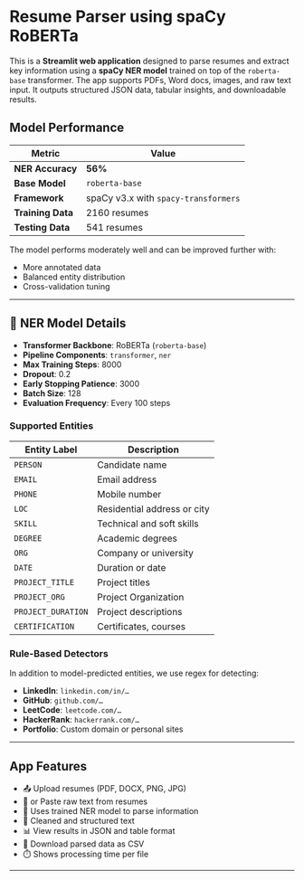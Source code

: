 # Resume Parser using spaCy RoBERTa

This is a **Streamlit web application** designed to parse resumes and extract key information using a **spaCy NER model** trained on top of the `roberta-base` transformer. The app supports PDFs, Word docs, images, and raw text input. It outputs structured JSON data, tabular insights, and downloadable results.

## Model Performance

| Metric           | Value         |
|------------------|---------------|
| **NER Accuracy** | **56%**       |
| **Base Model**   | `roberta-base` |
| **Framework**    | spaCy v3.x with `spacy-transformers` |
| **Training Data**| 2160 resumes |
| **Testing Data** | 541 resumes  |

The model performs moderately well and can be improved further with:

- More annotated data
- Balanced entity distribution
- Cross-validation tuning

---

## 🧠 NER Model Details

- **Transformer Backbone**: RoBERTa (`roberta-base`)
- **Pipeline Components**: `transformer`, `ner`
- **Max Training Steps**: 8000
- **Dropout**: 0.2
- **Early Stopping Patience**: 3000
- **Batch Size**: 128
- **Evaluation Frequency**: Every 100 steps

### Supported Entities

| Entity Label         | Description                          |
|------------------    |--------------------------------------|
| `PERSON`             | Candidate name                       |
| `EMAIL`              | Email address                        |
| `PHONE`              | Mobile number                        |
| `LOC`                | Residential address or city          |
| `SKILL`              | Technical and soft skills            |
| `DEGREE`             | Academic degrees                     |
| `ORG`                | Company or university                |
| `DATE`               | Duration or date                     |
| `PROJECT_TITLE`      | Project titles                       |
| `PROJECT_ORG`        | Project Organization                 |
| `PROJECT_DURATION`   | Project descriptions                 |
| `CERTIFICATION`      | Certificates, courses                |

### Rule-Based Detectors

In addition to model-predicted entities, we use regex for detecting:

- **LinkedIn**: `linkedin.com/in/…`
- **GitHub**: `github.com/…`
- **LeetCode**: `leetcode.com/…`
- **HackerRank**: `hackerrank.com/…`
- **Portfolio**: Custom domain or personal sites

---

## App Features

- 📤 Upload resumes (PDF, DOCX, PNG, JPG)
- 📝 or Paste raw text from resumes
- 🧠 Uses trained NER model to parse information
- 🧾 Cleaned and structured text
- 📊 View results in JSON and table format
- 📁 Download parsed data as CSV
- ⏱️ Shows processing time per file

---

